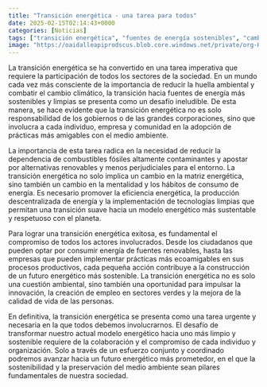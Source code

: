 ```yaml
---
title: "Transición energética - una tarea para todos"
date: 2025-02-15T02:14:43+0000
categories: [Noticias]
tags: ["transición energética", "fuentes de energía sostenibles", "cambio climático", "eficiencia energética", "energía renovable", "matriz energética", "prácticas ecoamigables."]
image: "https://oaidalleapiprodscus.blob.core.windows.net/private/org-HKmKxpuNw3Y88lm4EBrIPq0n/user-ZwiCXOggLL8ZNNKE2g7rXFmV/img-s2VLxfvmIlc9dBySP3JGtF5U.png?st=2025-02-15T01%3A14%3A43Z&se=2025-02-15T03%3A14%3A43Z&sp=r&sv=2024-08-04&sr=b&rscd=inline&rsct=image/png&skoid=d505667d-d6c1-4a0a-bac7-5c84a87759f8&sktid=a48cca56-e6da-484e-a814-9c849652bcb3&skt=2025-02-14T10%3A11%3A11Z&ske=2025-02-15T10%3A11%3A11Z&sks=b&skv=2024-08-04&sig=jn%2B8Qlh16EsMyPylv18UPrusoBBsBRQAw7dP9aReHxY%3D"
---
```


La transición energética se ha convertido en una tarea imperativa que requiere la participación de todos los sectores de la sociedad. En un mundo cada vez más consciente de la importancia de reducir la huella ambiental y combatir el cambio climático, la transición hacia fuentes de energía más sostenibles y limpias se presenta como un desafío ineludible. De esta manera, se hace evidente que la transición energética no es solo responsabilidad de los gobiernos o de las grandes corporaciones, sino que involucra a cada individuo, empresa y comunidad en la adopción de prácticas más amigables con el medio ambiente.

La importancia de esta tarea radica en la necesidad de reducir la dependencia de combustibles fósiles altamente contaminantes y apostar por alternativas renovables y menos perjudiciales para el entorno. La transición energética no solo implica un cambio en la matriz energética, sino también un cambio en la mentalidad y los hábitos de consumo de energía. Es necesario promover la eficiencia energética, la producción descentralizada de energía y la implementación de tecnologías limpias que permitan una transición suave hacia un modelo energético más sustentable y respetuoso con el planeta.

Para lograr una transición energética exitosa, es fundamental el compromiso de todos los actores involucrados. Desde los ciudadanos que pueden optar por consumir energía de fuentes renovables, hasta las empresas que pueden implementar prácticas más ecoamigables en sus procesos productivos, cada pequeña acción contribuye a la construcción de un futuro energético más sostenible. La transición energética no es solo una cuestión ambiental, sino también una oportunidad para impulsar la innovación, la creación de empleo en sectores verdes y la mejora de la calidad de vida de las personas.

En definitiva, la transición energética se presenta como una tarea urgente y necesaria en la que todos debemos involucrarnos. El desafío de transformar nuestro actual modelo energético hacia uno más limpio y sostenible requiere de la colaboración y el compromiso de cada individuo y organización. Solo a través de un esfuerzo conjunto y coordinado podremos avanzar hacia un futuro energético más prometedor, en el que la sostenibilidad y la preservación del medio ambiente sean pilares fundamentales de nuestra sociedad.
    